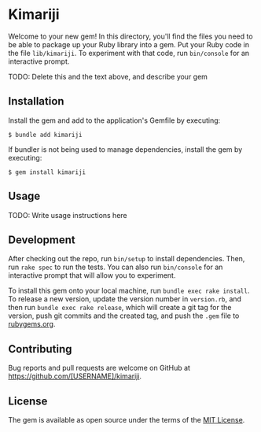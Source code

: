 # Kimariji

Welcome to your new gem! In this directory, you'll find the files you need to be able to package up your Ruby library into a gem. Put your Ruby code in the file `lib/kimariji`. To experiment with that code, run `bin/console` for an interactive prompt.

TODO: Delete this and the text above, and describe your gem

## Installation

Install the gem and add to the application's Gemfile by executing:

    $ bundle add kimariji

If bundler is not being used to manage dependencies, install the gem by executing:

    $ gem install kimariji

## Usage

TODO: Write usage instructions here

## Development

After checking out the repo, run `bin/setup` to install dependencies. Then, run `rake spec` to run the tests. You can also run `bin/console` for an interactive prompt that will allow you to experiment.

To install this gem onto your local machine, run `bundle exec rake install`. To release a new version, update the version number in `version.rb`, and then run `bundle exec rake release`, which will create a git tag for the version, push git commits and the created tag, and push the `.gem` file to [rubygems.org](https://rubygems.org).

## Contributing

Bug reports and pull requests are welcome on GitHub at https://github.com/[USERNAME]/kimariji.

## License

The gem is available as open source under the terms of the [MIT License](https://opensource.org/licenses/MIT).
